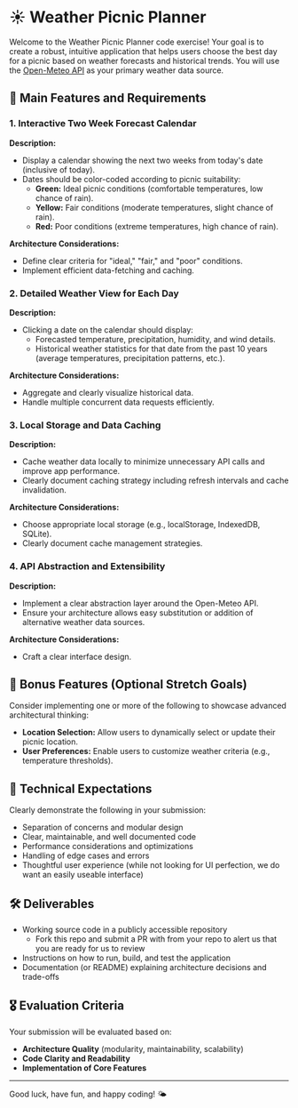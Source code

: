 # ☀️ Weather Picnic Planner

Welcome to the Weather Picnic Planner code exercise! Your goal is to create a robust, intuitive application that helps users choose the best day for a picnic based on weather forecasts and historical trends. You will use the [Open-Meteo API](https://open-meteo.com/) as your primary weather data source.

## 🎯 Main Features and Requirements

### 1. Interactive Two Week Forecast Calendar

**Description:**

- Display a calendar showing the next two weeks from today's date (inclusive of today).
- Dates should be color-coded according to picnic suitability:
  - **Green:** Ideal picnic conditions (comfortable temperatures, low chance of rain).
  - **Yellow:** Fair conditions (moderate temperatures, slight chance of rain).
  - **Red:** Poor conditions (extreme temperatures, high chance of rain).

**Architecture Considerations:**

- Define clear criteria for "ideal," "fair," and "poor" conditions.
- Implement efficient data-fetching and caching.

### 2. Detailed Weather View for Each Day

**Description:**

- Clicking a date on the calendar should display:
  - Forecasted temperature, precipitation, humidity, and wind details.
  - Historical weather statistics for that date from the past 10 years (average temperatures, precipitation patterns, etc.).

**Architecture Considerations:**

- Aggregate and clearly visualize historical data.
- Handle multiple concurrent data requests efficiently.

### 3. Local Storage and Data Caching

**Description:**

- Cache weather data locally to minimize unnecessary API calls and improve app performance.
- Clearly document caching strategy including refresh intervals and cache invalidation.

**Architecture Considerations:**

- Choose appropriate local storage (e.g., localStorage, IndexedDB, SQLite).
- Clearly document cache management strategies.

### 4. API Abstraction and Extensibility

**Description:**

- Implement a clear abstraction layer around the Open-Meteo API.
- Ensure your architecture allows easy substitution or addition of alternative weather data sources.

**Architecture Considerations:**

- Craft a clear interface design.

## 📌 Bonus Features (Optional Stretch Goals)

Consider implementing one or more of the following to showcase advanced architectural thinking:

- **Location Selection:** Allow users to dynamically select or update their picnic location.
- **User Preferences:** Enable users to customize weather criteria (e.g., temperature thresholds).

## 🔨 Technical Expectations

Clearly demonstrate the following in your submission:

- Separation of concerns and modular design
- Clear, maintainable, and well documented code
- Performance considerations and optimizations
- Handling of edge cases and errors
- Thoughtful user experience (while not looking for UI perfection, we do want an easily useable interface)

## 🛠 Deliverables

- Working source code in a publicly accessible repository
  - Fork this repo and submit a PR with from your repo to alert us that you are ready for us to review
- Instructions on how to run, build, and test the application
- Documentation (or README) explaining architecture decisions and trade-offs

## 🎖 Evaluation Criteria

Your submission will be evaluated based on:

- **Architecture Quality** (modularity, maintainability, scalability)
- **Code Clarity and Readability**
- **Implementation of Core Features**

---

Good luck, have fun, and happy coding! 🌤
